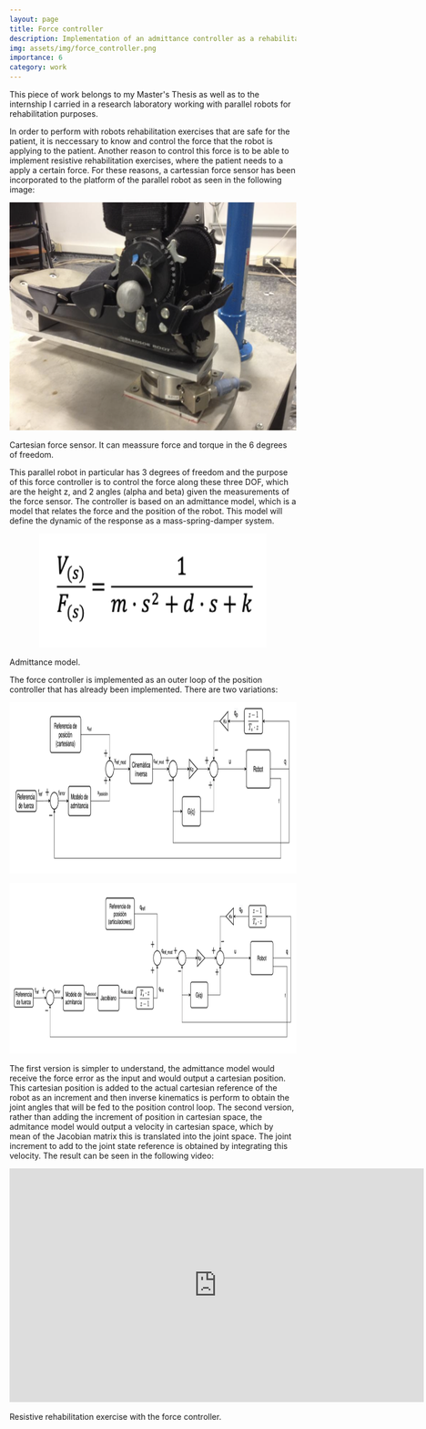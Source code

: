 ```yaml
---
layout: page
title: Force controller
description: Implementation of an admittance controller as a rehabilitation exercise
img: assets/img/force_controller.png
importance: 6
category: work
---
```


This piece of work belongs to my Master's Thesis as well as to the internship I carried in a research laboratory working with parallel robots for rehabilitation purposes.

In order to perform with robots rehabilitation exercises that are safe for the patient, it is neccessary to know and control the force that the robot is applying to the patient. Another reason to control this force is to be able to implement resistive rehabilitation exercises, where the patient needs to a apply a certain force. For these reasons, a cartessian force sensor has been incorporated to the platform of the parallel robot as seen in the following image:

<p align="center">
  <img width="600" height="400" src="/assets/img/force_sensor.png">
</p>
<div class="caption">
    Cartesian force sensor. It can meassure force and torque in the 6 degrees of freedom.
</div>

This parallel robot in particular has 3 degrees of freedom and the purpose of this force controller is to control the force along these three DOF, which are the height z, and 2 angles (alpha and beta) given the measurements of the force sensor. The controller is based on an admittance model, which is a model that relates the force and the position of the robot. This model will define the dynamic of the response as a mass-spring-damper system.

<p align="center">
  <img width="400" height="200" src="/assets/img/admittance_model.png">
</p>
<div class="caption">
    Admittance model.
</div>

The force controller is implemented as an outer loop of the position controller that has already been implemented. There are two variations:

<p align="center">
  <img width="700" height="300" src="/assets/img/admittance_control_v1.png">
</p>
<p align="center">
  <img width="700" height="300" src="/assets/img/admittance_control_v2.png">
</p>

The first version is simpler to understand, the admittance model would receive the force error as the input and would output a cartesian position. This cartesian position is added to the actual cartesian reference of the robot as an increment and then inverse kinematics is perform to obtain the joint angles that will be fed to the position control loop.
The second version, rather than adding the increment of position in cartesian space, the admitance model would output a velocity in cartesian space, which by mean of the Jacobian matrix this is translated into the joint space. The joint increment to add to the joint state reference is obtained by integrating this velocity.
The result can be seen in the following video:

<p align="center">
    <iframe width="728" height="410"
        src="https://www.youtube.com/embed/5qHNfYgK2_Q"
        title="YouTube video player"
        frameborder="0"
        allow="accelerometer; autoplay; clipboard-write; encrypted-media; gyroscope; picture-in-picture; web-share"
        allowfullscreen>
    </iframe>
</p>
<div class="caption">
Resistive rehabilitation exercise with the force controller.
</div>
